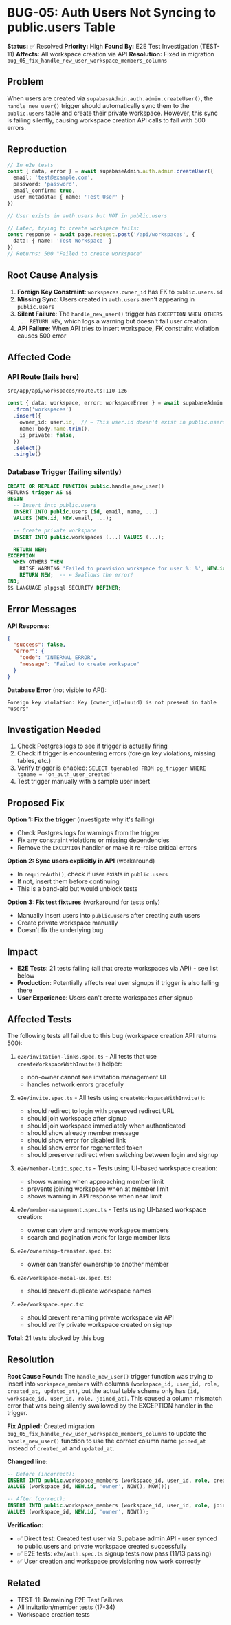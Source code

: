 # BUG-05: Auth Users Not Syncing to public.users Table

**Status:** ✅ Resolved
**Priority:** High
**Found By:** E2E Test Investigation (TEST-11)
**Affects:** All workspace creation via API
**Resolution:** Fixed in migration `bug_05_fix_handle_new_user_workspace_members_columns`

## Problem

When users are created via `supabaseAdmin.auth.admin.createUser()`, the `handle_new_user()` trigger should automatically sync them to the `public.users` table and create their private workspace. However, this sync is failing silently, causing workspace creation API calls to fail with 500 errors.

## Reproduction

```typescript
// In e2e tests
const { data, error } = await supabaseAdmin.auth.admin.createUser({
  email: 'test@example.com',
  password: 'password',
  email_confirm: true,
  user_metadata: { name: 'Test User' }
})

// User exists in auth.users but NOT in public.users

// Later, trying to create workspace fails:
const response = await page.request.post('/api/workspaces', {
  data: { name: 'Test Workspace' }
})
// Returns: 500 "Failed to create workspace"
```

## Root Cause Analysis

1. **Foreign Key Constraint**: `workspaces.owner_id` has FK to `public.users.id`
2. **Missing Sync**: Users created in `auth.users` aren't appearing in `public.users`
3. **Silent Failure**: The `handle_new_user()` trigger has `EXCEPTION WHEN OTHERS ... RETURN NEW`, which logs a warning but doesn't fail user creation
4. **API Failure**: When API tries to insert workspace, FK constraint violation causes 500 error

## Affected Code

### API Route (fails here)
`src/app/api/workspaces/route.ts:110-126`
```typescript
const { data: workspace, error: workspaceError } = await supabaseAdmin
  .from('workspaces')
  .insert({
    owner_id: user.id,  // ← This user.id doesn't exist in public.users
    name: body.name.trim(),
    is_private: false,
  })
  .select()
  .single()
```

### Database Trigger (failing silently)
```sql
CREATE OR REPLACE FUNCTION public.handle_new_user()
RETURNS trigger AS $$
BEGIN
  -- Insert into public.users
  INSERT INTO public.users (id, email, name, ...)
  VALUES (NEW.id, NEW.email, ...);

  -- Create private workspace
  INSERT INTO public.workspaces (...) VALUES (...);

  RETURN NEW;
EXCEPTION
  WHEN OTHERS THEN
    RAISE WARNING 'Failed to provision workspace for user %: %', NEW.id, SQLERRM;
    RETURN NEW;  -- ← Swallows the error!
END;
$$ LANGUAGE plpgsql SECURITY DEFINER;
```

## Error Messages

**API Response:**
```json
{
  "success": false,
  "error": {
    "code": "INTERNAL_ERROR",
    "message": "Failed to create workspace"
  }
}
```

**Database Error** (not visible to API):
```
Foreign key violation: Key (owner_id)=(uuid) is not present in table "users"
```

## Investigation Needed

1. Check Postgres logs to see if trigger is actually firing
2. Check if trigger is encountering errors (foreign key violations, missing tables, etc.)
3. Verify trigger is enabled: `SELECT tgenabled FROM pg_trigger WHERE tgname = 'on_auth_user_created'`
4. Test trigger manually with a sample user insert

## Proposed Fix

**Option 1: Fix the trigger** (investigate why it's failing)
- Check Postgres logs for warnings from the trigger
- Fix any constraint violations or missing dependencies
- Remove the `EXCEPTION` handler or make it re-raise critical errors

**Option 2: Sync users explicitly in API** (workaround)
- In `requireAuth()`, check if user exists in `public.users`
- If not, insert them before continuing
- This is a band-aid but would unblock tests

**Option 3: Fix test fixtures** (workaround for tests only)
- Manually insert users into `public.users` after creating auth users
- Create private workspace manually
- Doesn't fix the underlying bug

## Impact

- **E2E Tests**: 21 tests failing (all that create workspaces via API) - see list below
- **Production**: Potentially affects real user signups if trigger is also failing there
- **User Experience**: Users can't create workspaces after signup

## Affected Tests

The following tests all fail due to this bug (workspace creation API returns 500):

1. `e2e/invitation-links.spec.ts` - All tests that use `createWorkspaceWithInvite()` helper:
   - non-owner cannot see invitation management UI
   - handles network errors gracefully

2. `e2e/invite.spec.ts` - All tests using `createWorkspaceWithInvite()`:
   - should redirect to login with preserved redirect URL
   - should join workspace after signup
   - should join workspace immediately when authenticated
   - should show already member message
   - should show error for disabled link
   - should show error for regenerated token
   - should preserve redirect when switching between login and signup

3. `e2e/member-limit.spec.ts` - Tests using UI-based workspace creation:
   - shows warning when approaching member limit
   - prevents joining workspace when at member limit
   - shows warning in API response when near limit

4. `e2e/member-management.spec.ts` - Tests using UI-based workspace creation:
   - owner can view and remove workspace members
   - search and pagination work for large member lists

5. `e2e/ownership-transfer.spec.ts`:
   - owner can transfer ownership to another member

6. `e2e/workspace-modal-ux.spec.ts`:
   - should prevent duplicate workspace names

7. `e2e/workspace.spec.ts`:
   - should prevent renaming private workspace via API
   - should verify private workspace created on signup

**Total**: 21 tests blocked by this bug

## Resolution

**Root Cause Found:**
The `handle_new_user()` trigger function was trying to insert into `workspace_members` with columns `(workspace_id, user_id, role, created_at, updated_at)`, but the actual table schema only has `(id, workspace_id, user_id, role, joined_at)`. This caused a column mismatch error that was being silently swallowed by the EXCEPTION handler in the trigger.

**Fix Applied:**
Created migration `bug_05_fix_handle_new_user_workspace_members_columns` to update the `handle_new_user()` function to use the correct column name `joined_at` instead of `created_at` and `updated_at`.

**Changed line:**
```sql
-- Before (incorrect):
INSERT INTO public.workspace_members (workspace_id, user_id, role, created_at, updated_at)
VALUES (workspace_id, NEW.id, 'owner', NOW(), NOW());

-- After (correct):
INSERT INTO public.workspace_members (workspace_id, user_id, role, joined_at)
VALUES (workspace_id, NEW.id, 'owner', NOW());
```

**Verification:**
- ✅ Direct test: Created test user via Supabase admin API - user synced to public.users and private workspace created successfully
- ✅ E2E tests: `e2e/auth.spec.ts` signup tests now pass (11/13 passing)
- ✅ User creation and workspace provisioning now work correctly

## Related

- TEST-11: Remaining E2E Test Failures
- All invitation/member tests (17-34)
- Workspace creation tests
